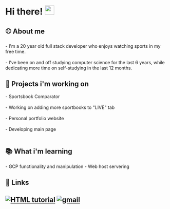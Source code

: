 <!--
**jackmais/jackmais** is a ✨ _special_ ✨ repository because its `README.md` (this file) appears on your GitHub profile.

Here are some ideas to get you started:

- 🔭 I’m currently working on ...
- 🌱 I’m currently learning ...
- 👯 I’m looking to collaborate on ...
- 🤔 I’m looking for help with ...
- 💬 Ask me about ...
- 📫 How to reach me: ...
- 😄 Pronouns: ...
- ⚡ Fun fact: ...
-->
# Hi there! <img src="https://media.giphy.com/media/hvRJCLFzcasrR4ia7z/giphy.gif" width="29px" height="29px">
<h2>⚾️ About me</h2>
- I'm a 20 year old full stack developer who enjoys watching sports in my free time.<br></br>
- I've been on and off studying computer science for the last 6 years, while dedicating more time on self-studying in the last 12 months.
<h2>🔭 Projects i'm working on</h2>
- Sportsbook Comparator<br></br>
 <t></t> - Working on adding more sportbooks to "LIVE" tab<br></br>
- Personal portfolio website<br></br>
  - Developing main page<br></br>
 
 <div>
<h2>📚 What i'm learning </h2>
- GCP functionality and manipulation
- Web host servering
</div>
<h2>🔗 Links<h2>
 <a href="linkedin.com/in/jack-maistros-914b61268"><img src="https://img.shields.io/badge/LinkedIn-0A66C2?style=for-the-badge&logo=LinkedIn&logoColor=White" alt="HTML tutorial"></a>
<a href = "mailto:jackmaistros@gmail.com"><img src="https://img.shields.io/badge/Gmail-D14836?style=for-the-badge&logo=Gmail&logoColor=white" alt = "gmail"></a>
